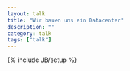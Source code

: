 ```yaml
---
layout: talk
title: "Wir bauen uns ein Datacenter"
description: ""
category: talk
tags: ["talk"]
---
```

{% include JB/setup %}
